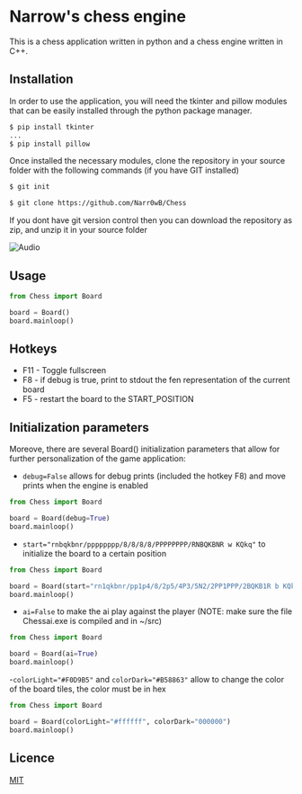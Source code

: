 # Narrow's chess engine
This is a chess application written in python and a chess engine written in C++.

## Installation
In order to use the application, you will need the tkinter and pillow modules that can be easily installed through the python package manager.

```bash
$ pip install tkinter
...
$ pip install pillow
```

Once installed the necessary modules, clone the repository in your source folder with the following commands (if you have GIT installed)

```bash
$ git init

$ git clone https://github.com/Narr0wB/Chess
```

If you dont have git version control then you can download the repository as zip, and unzip it in your source folder

![Audio](https://raw.githubusercontent.com/Mottie/GitHub-userscripts/master/images/github-download-zip.gif)

## Usage

```python
from Chess import Board

board = Board()
board.mainloop()
```

## Hotkeys

 - F11 - Toggle fullscreen
 - F8 - if debug is true, print to stdout the fen representation of the current board
 - F5 - restart the board to the START_POSITION
 
 ## Initialization parameters
 Moreove, there are several Board() initialization parameters that allow for further personalization of the game application:
 
 - `debug=False` allows for debug prints (included the hotkey F8) and move prints when the engine is enabled
```python
from Chess import Board

board = Board(debug=True)
board.mainloop()
```
 - `start="rnbqkbnr/pppppppp/8/8/8/8/PPPPPPPP/RNBQKBNR w KQkq"` to initialize the board to a certain position
 ```python
from Chess import Board

board = Board(start="rn1qkbnr/pp1p4/8/2p5/4P3/5N2/2PP1PPP/2BQKB1R b KQkq")
board.mainloop()
```
- `ai=False` to make the ai play against the player (NOTE: make sure the file Chessai.exe is compiled and in ~/src)
```python
from Chess import Board

board = Board(ai=True)
board.mainloop()
```
-`colorLight="#F0D9B5"` and `colorDark="#B58863"` allow to change the color of the board tiles, the color must be in hex
```python
from Chess import Board

board = Board(colorLight="#ffffff", colorDark="000000")
board.mainloop()
```

## Licence
[MIT](https://en.wikipedia.org/wiki/MIT_License)

